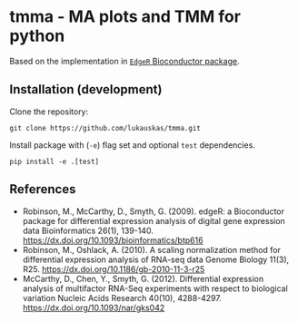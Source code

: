 # tmma - MA plots and TMM for python

Based on the implementation in [`EdgeR` Bioconductor package](https://bioconductor.org/packages/release/bioc/html/edgeR.html).

## Installation (development)

Clone the repository:

```
git clone https://github.com/lukauskas/tmma.git
```

Install package with (`-e`) flag set and optional `test` dependencies.

```
pip install -e .[test]
```

## References

* Robinson, M., McCarthy, D., Smyth, G. (2009). edgeR: a Bioconductor package for differential expression analysis of digital gene expression data Bioinformatics  26(1), 139-140. https://dx.doi.org/10.1093/bioinformatics/btp616
* Robinson, M., Oshlack, A. (2010). A scaling normalization method for differential expression analysis of RNA-seq data Genome Biology  11(3), R25. https://dx.doi.org/10.1186/gb-2010-11-3-r25
* McCarthy, D., Chen, Y., Smyth, G. (2012). Differential expression analysis of multifactor RNA-Seq experiments with respect to biological variation Nucleic Acids Research  40(10), 4288-4297. https://dx.doi.org/10.1093/nar/gks042